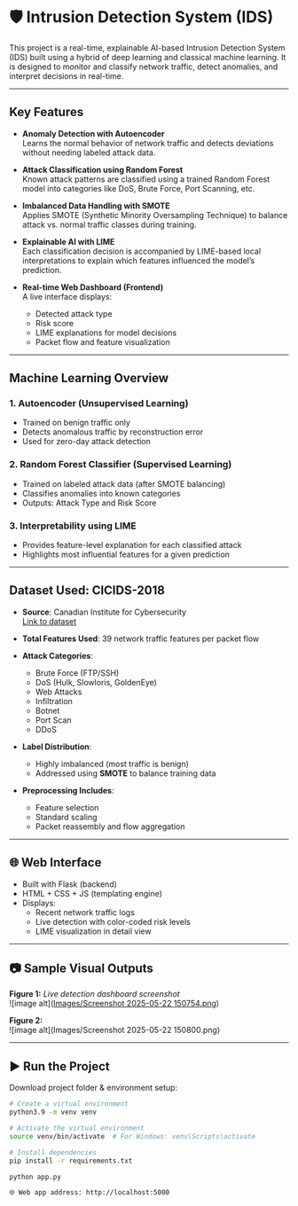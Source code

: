 # 🛡️ Intrusion Detection System (IDS)

This project is a real-time, explainable AI-based Intrusion Detection System (IDS) built using a hybrid of deep learning and classical machine learning. It is designed to monitor and classify network traffic, detect anomalies, and interpret decisions in real-time.

---

##  Key Features

- **Anomaly Detection with Autoencoder**  
  Learns the normal behavior of network traffic and detects deviations without needing labeled attack data.

- **Attack Classification using Random Forest**  
  Known attack patterns are classified using a trained Random Forest model into categories like DoS, Brute Force, Port Scanning, etc.

- **Imbalanced Data Handling with SMOTE**  
  Applies SMOTE (Synthetic Minority Oversampling Technique) to balance attack vs. normal traffic classes during training.

- **Explainable AI with LIME**  
  Each classification decision is accompanied by LIME-based local interpretations to explain which features influenced the model’s prediction.

- **Real-time Web Dashboard (Frontend)**  
  A live interface displays:
  - Detected attack type  
  - Risk score  
  - LIME explanations for model decisions  
  - Packet flow and feature visualization

---

## Machine Learning Overview

### 1. **Autoencoder (Unsupervised Learning)**
- Trained on benign traffic only
- Detects anomalous traffic by reconstruction error
- Used for zero-day attack detection

### 2. **Random Forest Classifier (Supervised Learning)**
- Trained on labeled attack data (after SMOTE balancing)
- Classifies anomalies into known categories
- Outputs: Attack Type and Risk Score

### 3. **Interpretability using LIME**
- Provides feature-level explanation for each classified attack
- Highlights most influential features for a given prediction

---

## Dataset Used: CICIDS-2018

- **Source**: Canadian Institute for Cybersecurity  
  [Link to dataset](https://www.unb.ca/cic/datasets/ids-2018.html)

- **Total Features Used**: 39 network traffic features per packet flow

- **Attack Categories**:
  - Brute Force (FTP/SSH)
  - DoS (Hulk, Slowloris, GoldenEye)
  - Web Attacks
  - Infiltration
  - Botnet
  - Port Scan
  - DDoS

- **Label Distribution**:
  - Highly imbalanced (most traffic is benign)
  - Addressed using **SMOTE** to balance training data

- **Preprocessing Includes**:
  - Feature selection
  - Standard scaling
  - Packet reassembly and flow aggregation

---

## 🌐 Web Interface

- Built with Flask (backend)
- HTML + CSS + JS (templating engine)
- Displays:
  - Recent network traffic logs
  - Live detection with color-coded risk levels
  - LIME visualization in detail view

---

## 📷 Sample Visual Outputs
**Figure 1:** *Live detection dashboard screenshot*  
![image alt]([Images/Screenshot 2025-05-22 150754.png](https://github.com/karthikeya-27/Intrusion-Detection/blob/892fb3a70754fde61680d0a6986361ed29256105/Images/Screenshot%202025-05-22%20150754.png))

**Figure 2:**  
![image alt](Images/Screenshot 2025-05-22 150800.png)

---

## ▶️ Run the Project

Download project folder & environment setup:

```bash
# Create a virtual environment
python3.9 -m venv venv

# Activate the virtual environment
source venv/bin/activate  # For Windows: venv\Scripts\activate

# Install dependencies
pip install -r requirements.txt

python app.py

🌐 Web app address: http://localhost:5000


